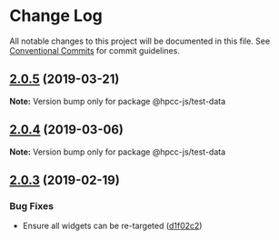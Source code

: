 # Change Log

All notable changes to this project will be documented in this file.
See [Conventional Commits](https://conventionalcommits.org) for commit guidelines.

## [2.0.5](https://github.com/GordonSmith/Visualization/compare/@hpcc-js/test-data@2.0.4...@hpcc-js/test-data@2.0.5) (2019-03-21)

**Note:** Version bump only for package @hpcc-js/test-data






## [2.0.4](https://github.com/GordonSmith/Visualization/compare/@hpcc-js/test-data@2.0.3...@hpcc-js/test-data@2.0.4) (2019-03-06)

**Note:** Version bump only for package @hpcc-js/test-data






## [2.0.3](https://github.com/GordonSmith/Visualization/compare/@hpcc-js/test-data@2.0.2...@hpcc-js/test-data@2.0.3) (2019-02-19)


### Bug Fixes

* Ensure all widgets can be re-targeted ([d1f02c2](https://github.com/GordonSmith/Visualization/commit/d1f02c2))
